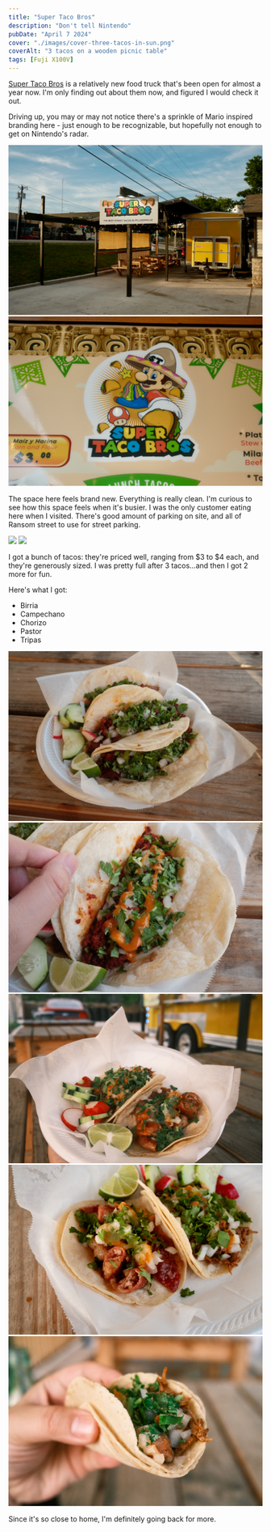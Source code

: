 ```yaml
---
title: "Super Taco Bros"
description: "Don't tell Nintendo"
pubDate: "April 7 2024"
cover: "./images/cover-three-tacos-in-sun.png"
coverAlt: "3 tacos on a wooden picnic table"
tags: [Fuji X100V]
---
```


[Super Taco Bros](https://maps.app.goo.gl/AmNnUEAjAHNRYkVs6) is a relatively new food truck that's been open for almost a year now. I'm only finding out about them now, and figured I would check it out.

Driving up, you may or may not notice there's a sprinkle of Mario inspired branding here - just enough to be recognizable, but hopefully not enough to get on Nintendo's radar.

![](./images/sign.png)
![](./images/mascot.png)

The space here feels brand new. Everything is really clean. I'm curious to see how this space feels when it's busier. I was the only customer eating here when I visited. There's good amount of parking on site, and all of Ransom street to use for street parking.

![](./images/open-sign.png)
![](./images/truck-diagonal.png)

I got a bunch of tacos: they're priced well, ranging from $3 to $4 each, and they're generously sized. I was pretty full after 3 tacos...and then I got 2 more for fun.

Here's what I got:

- Birria
- Campechano
- Chorizo
- Pastor
- Tripas

![](./images/three-tacos.png)
![](./images/cover-closeup.png)
![](./images/birria-and-tripa-on-corn.png)
![](./images/tripa.png)
![](./images/tripas-handheld-2.png)

Since it's so close to home, I'm definitely going back for more.
